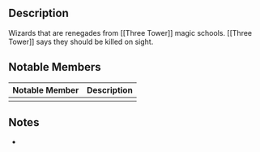 ## Description
Wizards that are renegades from [[Three Tower]] magic schools. [[Three Tower]] says they should be killed on sight.

## Notable Members
| Notable Member | Description |
| -------------- | ----------- |
|                |             |

## Notes
* 